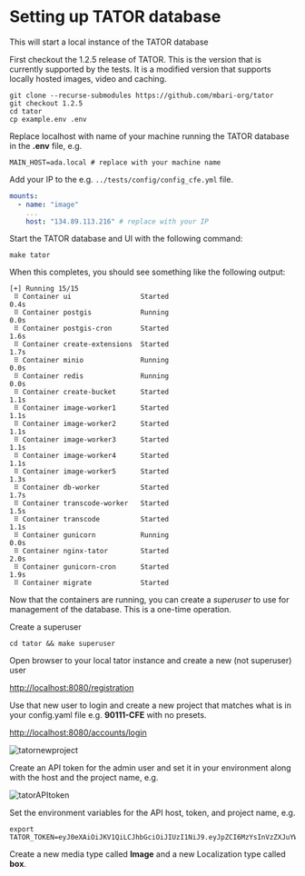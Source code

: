 
# Setting up TATOR database

This will start a local instance of the TATOR database  

First checkout the 1.2.5 release of TATOR. This is the version that is currently supported by the tests.
It is a modified version that supports locally hosted images, video and caching.

```shell
git clone --recurse-submodules https://github.com/mbari-org/tator
git checkout 1.2.5
cd tator
cp example.env .env
```

Replace localhost with name of your machine running the TATOR database in the **.env** file, e.g.

```.env
MAIN_HOST=ada.local # replace with your machine name
```

Add your IP to the e.g. `../tests/config/config_cfe.yml` file.

```yaml
mounts:
  - name: "image"
    ...
    host: "134.89.113.216" # replace with your IP
```

Start the TATOR database and UI with the following command:

```shell
make tator
```


When this completes, you should see something like the following output:
```shell
[+] Running 15/15
 ⠿ Container ui                 Started                                                                                                                                                                                                                                                                                                                                                                                                                                    0.4s
 ⠿ Container postgis            Running                                                                                                                                                                                                                                                                                                                                                                                                                                    0.0s
 ⠿ Container postgis-cron       Started                                                                                                                                                                                                                                                                                                                                                                                                                                    1.6s
 ⠿ Container create-extensions  Started                                                                                                                                                                                                                                                                                                                                                                                                                                    1.7s
 ⠿ Container minio              Running                                                                                                                                                                                                                                                                                                                                                                                                                                    0.0s
 ⠿ Container redis              Running                                                                                                                                                                                                                                                                                                                                                                                                                                    0.0s
 ⠿ Container create-bucket      Started                                                                                                                                                                                                                                                                                                                                                                                                                                    1.1s
 ⠿ Container image-worker1      Started                                                                                                                                                                                                                                                                                                                                                                                                                                   1.1s
 ⠿ Container image-worker2      Started                                                                                                                                                                                                                                                                                                                                                                                                                                    1.1s
 ⠿ Container image-worker3      Started                                                                                                                                                                                                                                                                                                                                                                                                                                    1.1s
 ⠿ Container image-worker4      Started                                                                                                                                                                                                                                                                                                                                                                                                                       1.1s
 ⠿ Container image-worker5      Started                                                                                                                                                                                                                                                                                                                                                                                                                                                  1.3s
 ⠿ Container db-worker          Started                                                                                                                                                                                                                                                                                                                                                                                                                                    1.7s
 ⠿ Container transcode-worker   Started                                                                                                                                                                                                                                                                                                                                                                                                                                    1.5s
 ⠿ Container transcode          Started                                                                                                                                                                                                                                                                                                                                                                                                                                    1.1s
 ⠿ Container gunicorn           Running                                                                                                                                                                                                                                                                                                                                                                                                                                    0.0s
 ⠿ Container nginx-tator        Started                                                                                                                                                                                                                                                                                                                                                                                                                                    2.0s
 ⠿ Container gunicorn-cron      Started                                                                                                                                                                                                                                                                                                                                                                                                                                    1.9s
 ⠿ Container migrate            Started
 ```

Now that the containers are running, you can create a *superuser* to use for management of the database.  This is a one-time operation.

Create a superuser
```shell
cd tator && make superuser 
```
  
Open browser to your local tator instance and create a new (not superuser) user

[http://localhost:8080/registration](http://localhost:8080/registration)
 
Use that new user to login and create a new project that matches what is in your config.yaml file e.g. **90111-CFE** with no presets.

[http://localhost:8080/accounts/login](http://localhost:8080/accounts/login)

![tatornewproject](./imgs/newproject.png)

Create an API token for the admin user and set it in your environment along with the host and the project name, e.g.

![tatorAPItoken](./imgs/apitoken.png)

Set the environment variables for the API host, token, and project name, e.g.

```shell=
export TATOR_TOKEN=eyJ0eXAiOiJKV1QiLCJhbGciOiJIUzI1NiJ9.eyJpZCI6MzYsInVzZXJuYW1lIjoiYWRtaW4iLCJleHAiOjE
```
 
Create a new media type called **Image** and a new Localization type called **box**.


